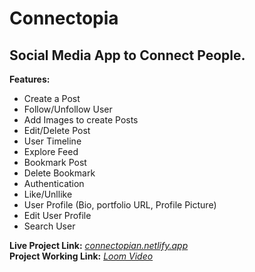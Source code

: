 # Connectopia

## Social Media App to Connect People.

**Features:**

* Create a Post
* Follow/Unfollow User
* Add Images to create Posts
* Edit/Delete Post
* User Timeline
* Explore Feed
* Bookmark Post
* Delete Bookmark
* Authentication
* Like/Unllike
* User Profile (Bio, portfolio URL, Profile Picture)
* Edit User Profile
* Search User
    
**Live Project Link:** [*connectopian.netlify.app*](https://connectopian.netlify.app) <br>
**Project Working Link:** [*Loom Video*](https://www.loom.com/share/2d30753f6e5e4274a5ef6eab2d403e03?sid=776768ac-a330-4dd6-a201-2ecc0ec4ba61)
